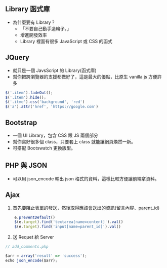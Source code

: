 



## Library 函式庫

- 為什麼要有 Library？
    - 「不要自己動手造輪子。」
    - 增進開發效率
    - Library 裡面有很多 JavaScript 或 CSS 的函式

## JQuery

- 就只是一個 JavsScript 的 Library(函式庫)
- 幫你把跨瀏覽器的支援都做好了，這是最大的優點，比原生 vanilla js 方便許多

```js
$('.item').fadeOut();
$('.item').hide();
$('.itme').css('background', 'red')
$('a').attr('href', 'https://google.com')

```

## Bootstrap

- 一個 UI Library，包含 CSS 跟 JS 兩個部分
- 幫你寫好很多個 class，只要套上 class 就能讓網頁煥然一新。
- 可搭配 Bootswatch 更換版型。


## PHP 與 JSON

 - 可以用 json_encode 輸出 json 格式的資料，這樣比較方便讓前端拿資料。



## Ajax

<script href="https://code.jquery.com/jquery-3.3.1.js"></script>
1. 首先要阻止表單的發送，然後取得應該會送出的資訊(留言內容、parent_id)

```js
    e.preventDefault()
    $(e.target).find('textarea[name=content]').val()
    $(e.target).find('input[name=parent_id]').val()
```

2. 送 Requet 給 Server

```js
// add_comments.php

$arr = array('result' => 'success');
echo json_encode($arr);

```